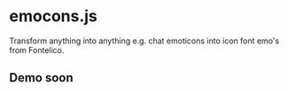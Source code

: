 # emocons.js

Transform anything into anything e.g. chat emoticons into icon font emo's from Fontelico. 

## Demo soon
